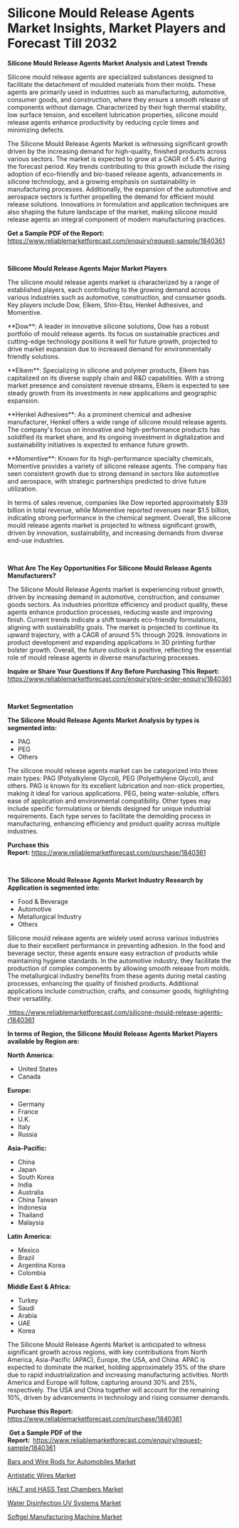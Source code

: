<p><h1>Silicone Mould Release Agents Market Insights, Market Players and Forecast Till 2032</h1></p><p><strong>Silicone Mould Release Agents Market Analysis and Latest Trends</strong></p>
<p><p>Silicone mould release agents are specialized substances designed to facilitate the detachment of moulded materials from their molds. These agents are primarily used in industries such as manufacturing, automotive, consumer goods, and construction, where they ensure a smooth release of components without damage. Characterized by their high thermal stability, low surface tension, and excellent lubrication properties, silicone mould release agents enhance productivity by reducing cycle times and minimizing defects.</p><p>The Silicone Mould Release Agents Market is witnessing significant growth driven by the increasing demand for high-quality, finished products across various sectors. The market is expected to grow at a CAGR of 5.4% during the forecast period. Key trends contributing to this growth include the rising adoption of eco-friendly and bio-based release agents, advancements in silicone technology, and a growing emphasis on sustainability in manufacturing processes. Additionally, the expansion of the automotive and aerospace sectors is further propelling the demand for efficient mould release solutions. Innovations in formulation and application techniques are also shaping the future landscape of the market, making silicone mould release agents an integral component of modern manufacturing practices.</p></p>
<p><strong>Get a Sample PDF of the Report:&nbsp;</strong> <a href="https://www.reliablemarketforecast.com/enquiry/request-sample/1840361?utm_campaign=2447&utm_medium=2&utm_source=Github&utm_content=ia&utm_term=03042025&utm_id=silicone-mould-release-agents">https://www.reliablemarketforecast.com/enquiry/request-sample/1840361</a></p>
<p>&nbsp;</p>
<p><strong>Silicone Mould Release Agents Major Market Players</strong></p>
<p><p>The silicone mould release agents market is characterized by a range of established players, each contributing to the growing demand across various industries such as automotive, construction, and consumer goods. Key players include Dow, Elkem, Shin-Etsu, Henkel Adhesives, and Momentive.</p><p>**Dow**: A leader in innovative silicone solutions, Dow has a robust portfolio of mould release agents. Its focus on sustainable practices and cutting-edge technology positions it well for future growth, projected to drive market expansion due to increased demand for environmentally friendly solutions.</p><p>**Elkem**: Specializing in silicone and polymer products, Elkem has capitalized on its diverse supply chain and R&D capabilities. With a strong market presence and consistent revenue streams, Elkem is expected to see steady growth from its investments in new applications and geographic expansion.</p><p>**Henkel Adhesives**: As a prominent chemical and adhesive manufacturer, Henkel offers a wide range of silicone mould release agents. The company's focus on innovative and high-performance products has solidified its market share, and its ongoing investment in digitalization and sustainability initiatives is expected to enhance future growth.</p><p>**Momentive**: Known for its high-performance specialty chemicals, Momentive provides a variety of silicone release agents. The company has seen consistent growth due to strong demand in sectors like automotive and aerospace, with strategic partnerships predicted to drive future utilization.</p><p>In terms of sales revenue, companies like Dow reported approximately $39 billion in total revenue, while Momentive reported revenues near $1.5 billion, indicating strong performance in the chemical segment. Overall, the silicone mould release agents market is projected to witness significant growth, driven by innovation, sustainability, and increasing demands from diverse end-use industries.</p></p>
<p>&nbsp;</p>
<p><strong>What Are The Key Opportunities For Silicone Mould Release Agents Manufacturers?</strong></p>
<p><p>The Silicone Mould Release Agents market is experiencing robust growth, driven by increasing demand in automotive, construction, and consumer goods sectors. As industries prioritize efficiency and product quality, these agents enhance production processes, reducing waste and improving finish. Current trends indicate a shift towards eco-friendly formulations, aligning with sustainability goals. The market is projected to continue its upward trajectory, with a CAGR of around 5% through 2028. Innovations in product development and expanding applications in 3D printing further bolster growth. Overall, the future outlook is positive, reflecting the essential role of mould release agents in diverse manufacturing processes.</p></p>
<p><strong>Inquire or Share Your Questions If Any Before Purchasing This Report:</strong> <a href="https://www.reliablemarketforecast.com/enquiry/pre-order-enquiry/1840361?utm_campaign=2447&utm_medium=2&utm_source=Github&utm_content=ia&utm_term=03042025&utm_id=silicone-mould-release-agents">https://www.reliablemarketforecast.com/enquiry/pre-order-enquiry/1840361</a></p>
<p>&nbsp;</p>
<p><strong>Market Segmentation</strong></p>
<p><strong>The Silicone Mould Release Agents Market Analysis by types is segmented into:</strong></p>
<p><ul><li>PAG</li><li>PEG</li><li>Others</li></ul></p>
<p><p>The silicone mould release agents market can be categorized into three main types: PAG (Polyalkylene Glycol), PEG (Polyethylene Glycol), and others. PAG is known for its excellent lubrication and non-stick properties, making it ideal for various applications. PEG, being water-soluble, offers ease of application and environmental compatibility. Other types may include specific formulations or blends designed for unique industrial requirements. Each type serves to facilitate the demolding process in manufacturing, enhancing efficiency and product quality across multiple industries.</p></p>
<p><strong>Purchase this Report:&nbsp;</strong><a href="https://www.reliablemarketforecast.com/purchase/1840361?utm_campaign=2447&utm_medium=2&utm_source=Github&utm_content=ia&utm_term=03042025&utm_id=silicone-mould-release-agents">https://www.reliablemarketforecast.com/purchase/1840361</a></p>
<p>&nbsp;</p>
<p><strong>The Silicone Mould Release Agents Market Industry Research by Application is segmented into:</strong></p>
<p><ul><li>Food & Beverage</li><li>Automotive</li><li>Metallurgical Industry</li><li>Others</li></ul></p>
<p><p>Silicone mould release agents are widely used across various industries due to their excellent performance in preventing adhesion. In the food and beverage sector, these agents ensure easy extraction of products while maintaining hygiene standards. In the automotive industry, they facilitate the production of complex components by allowing smooth release from molds. The metallurgical industry benefits from these agents during metal casting processes, enhancing the quality of finished products. Additional applications include construction, crafts, and consumer goods, highlighting their versatility.</p></p>
<p><a href="https://www.reliablemarketforecast.com/silicone-mould-release-agents-r1840361?utm_campaign=2447&utm_medium=2&utm_source=Github&utm_content=ia&utm_term=03042025&utm_id=silicone-mould-release-agents">&nbsp;https://www.reliablemarketforecast.com/silicone-mould-release-agents-r1840361</a></p>
<p><strong>In terms of Region, the Silicone Mould Release Agents Market Players available by Region are:</strong></p>
<p>
    <p> <strong> North America: </strong>
        <ul>
            <li>United States</li>
            <li>Canada</li>
        </ul>
        </p> 
    <p> <strong> Europe: </strong>
        <ul>
            <li>Germany</li>
            <li>France</li>
            <li>U.K.</li>
            <li>Italy</li>
            <li>Russia</li>
        </ul>
        </p> 
    <p> <strong> Asia-Pacific: </strong>
        <ul>
            <li>China</li>
            <li>Japan</li>
            <li>South Korea</li>
            <li>India</li>
            <li>Australia</li>
            <li>China Taiwan</li>
            <li>Indonesia</li>
            <li>Thailand</li>
            <li>Malaysia</li>
        </ul>
        </p> 
    <p> <strong> Latin America: </strong>
        <ul>
            <li>Mexico</li>
            <li>Brazil</li>
            <li>Argentina Korea</li>
            <li>Colombia</li>
        </ul>
        </p> 
    <p> <strong> Middle East & Africa: </strong>
        <ul>
            <li>Turkey</li>
            <li>Saudi</li>
            <li>Arabia</li>
            <li>UAE</li>
            <li>Korea</li>
        </ul>
    </p>
    </p>
<p><p>The Silicone Mould Release Agents Market is anticipated to witness significant growth across regions, with key contributions from North America, Asia-Pacific (APAC), Europe, the USA, and China. APAC is expected to dominate the market, holding approximately 35% of the share due to rapid industrialization and increasing manufacturing activities. North America and Europe will follow, capturing around 30% and 25%, respectively. The USA and China together will account for the remaining 10%, driven by advancements in technology and rising consumer demands.</p></p>
<p><strong>Purchase this Report: </strong><a href="https://www.reliablemarketforecast.com/purchase/1840361?utm_campaign=2447&utm_medium=2&utm_source=Github&utm_content=ia&utm_term=03042025&utm_id=silicone-mould-release-agents">https://www.reliablemarketforecast.com/purchase/1840361</a></p>
<p>&nbsp;<strong>Get a Sample PDF of the Report:&nbsp;&nbsp;</strong><a href="https://www.reliablemarketforecast.com/enquiry/request-sample/1840361?utm_campaign=2447&utm_medium=2&utm_source=Github&utm_content=ia&utm_term=03042025&utm_id=silicone-mould-release-agents">https://www.reliablemarketforecast.com/enquiry/request-sample/1840361</a></p>
<p><strong></strong></p>
<p><p><a href="https://github.com/kielbledeni0/Market-Research-Report-List-1/blob/main/bars-and-wire-rods-for-automobiles-market.md?utm_campaign=2447&utm_medium=2&utm_source=Github&utm_content=ia&utm_term=03042025&utm_id=silicone-mould-release-agents">Bars and Wire Rods for Automobiles Market</a></p><p><a href="https://github.com/ernierintzfu/Market-Research-Report-List-1/blob/main/antistatic-wires-market.md?utm_campaign=2447&utm_medium=2&utm_source=Github&utm_content=ia&utm_term=03042025&utm_id=silicone-mould-release-agents">Antistatic Wires Market</a></p><p><a href="https://www.linkedin.com/pulse/comprehensive-halt-hass-test-chambers-market-analysis-jpcxe?utm_campaign=2447&utm_medium=2&utm_source=Github&utm_content=ia&utm_term=03042025&utm_id=silicone-mould-release-agents">HALT and HASS Test Chambers Market</a></p><p><a href="https://www.linkedin.com/pulse/exploring-growth-potential-water-disinfection-uv-systems-q90ye?utm_campaign=2447&utm_medium=2&utm_source=Github&utm_content=ia&utm_term=03042025&utm_id=silicone-mould-release-agents">Water Disinfection UV Systems Market</a></p><p><a href="https://www.linkedin.com/pulse/softgel-manufacturing-machine-market-size-expansion-forecast-gznye?utm_campaign=2447&utm_medium=2&utm_source=Github&utm_content=ia&utm_term=03042025&utm_id=silicone-mould-release-agents">Softgel Manufacturing Machine Market</a></p></p>